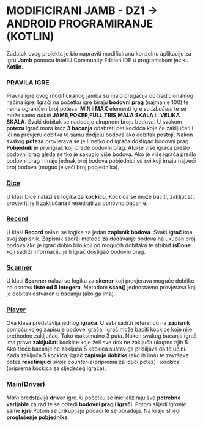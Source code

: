 # MODIFICIRANI JAMB - DZ1 -> ANDROID PROGRAMIRANJE (KOTLIN)
Zadatak ovog projekta je bio napraviti modificiranu konzolnu aplikaciju za igru **Jamb**  pomoću IntelliJ Community Edition IDE u programskom jeziku **Kotlin**.
### PRAVILA IGRE
Pravila igre ovog modificiranog jamba su malo drugačija od tradicionalnog načina igre. Igrači na početku igre biraju **bodovni prag** (najmanje 100) te nema ograničen broj poteza. **MIN** i **MAX** elementi igre su *izbačeni* te se može samo *dobiti* **JAMB**,**POKER**,**FULL**,**TRIS**,**MALA SKALA** ili **VELIKA SKALA**. Svaki dobitak se nadodaje ukupnom broju bodova. U svakom **potezu** igrač mora kroz **3 bacanja** odabrati pet kockica koje će zaključati i ići na provjeru dobitka te samu dodjelu bodova ako dobitak postoji. Nakon svakog **poteza** provjerava se je li netko od igrača dostigao bodovni prag. **Pobjednik** je prvi igrač koji pređe bodovni prag. Ako je više igrača prešlo bodovni prag gleda se tko je sakupio više bodova. Ako je više igrača prešlo bodovni prag i imaju jednak broj bodova pobjednici su svi koji imaju najveći broj bodova (moguć je veći broj pobjednika).  

### [Dice](src/main/kotlin/Dice.kt)
U klasi Dice nalazi se logika za **kockicu**. Kockica se može baciti, zaključati, provjeriti je li zaključana i resetirati za ponovno bacanje.

### [Record](src/main/kotlin/Record.kt)
U klasi **Record** nalazi se logika za jedan **zapisnik bodova**. Svaki **igrač** ima svoj zapisnik. Zapisnik sadrži metode za dodavanje bodova na ukupan broj bodova ako je igrač dobio bilo koji od mogućih dobitaka te atribut **isDone** koji sadrži informaciju je li igrač dostigao bodovni prag. 

### [Scanner](src/main/kotlin/Scanner.kt)
U klasi **Scanner** nalazi se logika za **skener** koji provjerava moguće dobitke na osnovu **liste od 5 integera**. Metodom **scan()** jednostavno provjerava koji je dobitak ostvaren u bacanju (ako ga ima).

### [Player](src/main/kotlin/Player.kt)
Ova klasa predstavlja jednog **igrača**. U sebi sadrži referencu na **zapisnik** pomoću kojeg zapisuje bodove igrača. Igrač može baciti kockice koje nije prethodno zaključao. Tako maksimalno 3 puta. Nakon svakog bacanja igrač ima pravo **zaključati** kockice koje želi sve dok ne zaključa ukupno njih 5. Ako treće bacanje ne zaključa 5 kockica sustav ga prisiljava da to učini. Kada zaključa 5 kockica, igrač **zapisuje dobitke** (ako ih ima) te završava potez **resetirajući** *svoje counter-e*(priprema za idući potez) i *kockice* (priprema kockica za sljedećeg igrača).

### [Main(Driver)](src/main/kotlin/Main.kt)
*Main* predstavlja **driver** igre. U početku se inicijaliziraju sve **potrebne varijable** za rad te se odredi **bodovni prag i igrači**. Potom slijedi *igranje* same **igre**.Potom se prikupljaju podaci te se obrađuju. Na kraju slijedi **proglašenje pobjednika**.
